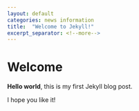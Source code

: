 ```yaml
---
layout: default
categories: news information
title:  "Welcome to Jekyll!"
excerpt_separator: <!--more-->
---
```


# Welcome

**Hello world**, this is my first Jekyll blog post.
<!--more-->
I hope you like it!
